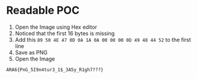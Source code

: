 # Readable POC

1. Open the Image using Hex editor
2. Noticed that the first 16 bytes is missing
3. Add this `89 50 4E 47 0D 0A 1A 0A 00 00 00 0D 49 48 44 52` to the first line
4. Save as PNG
5. Open the Image

```
ARA6{PnG_5I9n4tur3_1$_3A5y_R1gh7???}
```